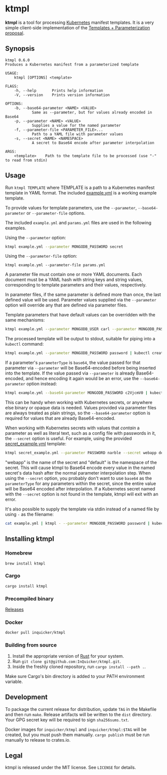 # ktmpl

**ktmpl** is a tool for processing [Kubernetes](http://kubernetes.io/) manifest templates.
It is a very simple client-side implementation of the [Templates + Parameterization proposal](https://github.com/kubernetes/community/blob/master/contributors/design-proposals/templates.md).

## Synopsis

```
ktmpl 0.6.0
Produces a Kubernetes manifest from a parameterized template

USAGE:
    ktmpl [OPTIONS] <template>

FLAGS:
    -h, --help       Prints help information
    -V, --version    Prints version information

OPTIONS:
    -b, --base64-parameter <NAME> <VALUE>
            Same as --parameter, but for values already encoded in Base64
    -p, --parameter <NAME> <VALUE>
            Supplies a value for the named parameter
    -f, --parameter-file <PARAMETER_FILE>...
            Path to a YAML file with parameter values
    -s, --secret <NAME> <NAMESPACE>
            A secret to Base64 encode after parameter interpolation

ARGS:
    <template>    Path to the template file to be processed (use "-" to read from stdin)
```

## Usage

Run `ktmpl TEMPLATE` where TEMPLATE is a path to a Kubernetes manifest template in YAML format.
The included [example.yml](example.yml) is a working example template.

To provide values for template parameters, use the `--parameter`, `--base64-parameter` or `--parameter-file` options.

The included `example.yml` and `params.yml` files are used in the following examples.

Using the `--parameter` option:

``` bash
ktmpl example.yml --parameter MONGODB_PASSWORD secret
```

Using the `--parameter-file` option:

```
ktmpl example.yml --parameter-file params.yml
```

A parameter file must contain one or more YAML documents.
Each document must be a YAML hash with string keys and string values, corresponding to template
parameters and their values, respectively.

In parameter files, if the same parameter is defined more than once, the last defined value will be
used.
Parameter values supplied via the `--parameter` option will override any that are defined via
parameter files.

Template parameters that have default values can be overridden with the same mechanisms:

``` bash
ktmpl example.yml --parameter MONGODB_USER carl --parameter MONGODB_PASSWORD secret
```

The processed template will be output to stdout, suitable for piping into a `kubectl` command:

``` bash
ktmpl example.yml --parameter MONGODB_PASSWORD password | kubectl create -f -
```

If a parameter's `parameterType` is `base64`, the value passed for that parameter via `--parameter` will be Base64-encoded before being inserted into the template.
If the value passed via `--parameter` is already Base64-encoded, and hence encoding it again would be an error, use the `--base64-parameter` option instead:

``` bash
ktmpl example.yml --base64-parameter MONGODB_PASSWORD c2VjcmV0 | kubectl create -f -
```

This can be handy when working with Kubernetes secrets, or anywhere else binary or opaque data is needed.
Values provided via parameter files are always treated as plain strings, so the `--base64-parameter` option is required for values that are already Base64-encoded.

When working with Kubernetes secrets with values that _contain_ a parameter as well as literal text, such as a config file with passwords in it, the `--secret` option is useful.
For example, using the provided [secret_example.yml](secret_example.yml) template:

``` bash
ktmpl secret_example.yml --parameter PASSWORD narble --secret webapp default
```

"webapp" is the name of the secret and "default" is the namespace of the secret.
This will cause ktmpl to Base64 encode every value in the named secret's data hash after the normal parameter interpolation step.
When using the `--secret` option, you probably don't want to use `base64` as the `parameterType` for any parameters within the secret, since the entire value will be Base64 encoded after interpolation.
If a Kubernetes secret named with the `--secret` option is not found in the template, ktmpl will exit with an error.

It's also possible to supply the template via stdin instead of a named file by using `-` as the filename:

``` bash
cat example.yml | ktmpl - --parameter MONGODB_PASSWORD password | kubectl create -f -
```

## Installing ktmpl

### Homebrew

```
brew install ktmpl
```

### Cargo

```
cargo install ktmpl
```

### Precompiled binary

[Releases](https://github.com/InQuicker/ktmpl/releases)

### Docker

```
docker pull inquicker/ktmpl
```

### Building from source

1. Install the appropriate version of [Rust](https://www.rust-lang.org/) for your system.
2. Run `git clone git@github.com:InQuicker/ktmpl.git`.
3. Inside the freshly cloned repository, run `cargo install --path .`.

Make sure Cargo's bin directory is added to your PATH environment variable.

## Development

To package the current release for distribution, update `TAG` in the Makefile and then run `make`.
Release artifacts will be written to the `dist` directory.
Your GPG secret key will be required to sign `sha256sums.txt`.

Docker images for `inquicker/ktmpl` and `inquicker/ktmpl:$TAG` will be created, but you must push them manually.
`cargo publish` must be run manually to release to crates.io.

## Legal

ktmpl is released under the MIT license. See `LICENSE` for details.
